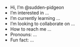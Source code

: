 - Hi, I’m @sudden-pidgeon
- I’m interested in ...
- I’m currently learning ...
- I’m looking to collaborate on ...
- How to reach me ...
- Pronouns: ...
- Fun fact: ...
